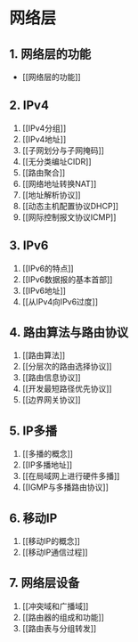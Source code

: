 # 网络层

## 1. 网络层的功能

- [[网络层的功能]]

## 2. IPv4

1. [[IPv4分组]]
2. [[IPv4地址]]
3. [[子网划分与子网掩码]]
4. [[无分类编址CIDR]]
5. [[路由聚合]]
6. [[网络地址转换NAT]]
7. [[地址解析协议]]
8. [[动态主机配置协议DHCP]]
9. [[网际控制报文协议ICMP]]

## 3. IPv6

1. [[IPv6的特点]]
2. [[IPv6数据报的基本首部]]
3. [[IPv6地址]]
4. [[从IPv4向IPv6过度]]

## 4. 路由算法与路由协议

1. [[路由算法]]
2. [[分层次的路由选择协议]]
3. [[路由信息协议]]
4. [[开发最短路径优先协议]]
5. [[边界网关协议]]

## 5. IP多播

1. [[多播的概念]]
2. [[IP多播地址]]
3. [[在局域网上进行硬件多播]]
4. [[IGMP与多播路由协议]]

## 6. 移动IP

1. [[移动IP的概念]]
2. [[移动IP通信过程]]

## 7. 网络层设备

1. [[冲突域和广播域]]
2. [[路由器的组成和功能]]
3. [[路由表与分组转发]]
